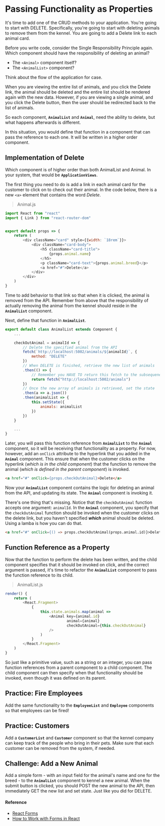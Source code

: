 # Passing Functionality as Properties

It's time to add one of the CRUD methods to your application. You're going to start with DELETE. Specifically, you're going to start with deleting animals to remove them from the kennel. You are going to add a Delete link to each animal card.

Before you write code, consider the Single Responsibility Principle again. Which component should have the responsibility of deleting an animal?

* The `<Animal>` component itself?
* The `<AnimalList>` component?

 Think about the flow of the application for case.

When you are viewing the entire list of animals, and you click the Delete link, the animal should be deleted and the entire list should be rendered again with the new data. However, if you are viewing a single animal, and you click the Delete button, then the user should be redirected back to the list of animals.

So each component, **`AnimalList`** and **`Animal`**, need the ability to delete, but what happens afterwards is different.

In this situation, you would define that function in a component that can pass the reference to each one. It will be written in a higher order component.

## Implementation of Delete

Which component is of higher order than both AnimalList and Animal. In your system, that would be **`ApplicationViews`**.

The first thing you need to do is add a link in each animal card for the customer to click on to check out their animal. In the code below, there is a new `<a>` element  that contains the word *Delete*.

> Animal.js

```js
import React from "react"
import { Link } from "react-router-dom"


export default props => {
    return (
        <div className="card" style={{width: `18rem`}}>
            <div className="card-body">
                <h5 className="card-title">
                    {props.animal.name}
                </h5>
                <p className="card-text">{props.animal.breed}</p>
                <a href="#">Delete</a>
            </div>
        </div>
    )
}
```

Time to add behavior to that link so that when it is clicked, the animal is removed from the API. Remember from above that the responsibility of actually removing the animal from the kennel should reside in the **`AnimalList`** component.

Next, define that function in **`AnimalList`**.

```js
export default class AnimalList extends Component {
    ...

    checkOutAnimal = animalId => {
        // Delete the specified animal from the API
        fetch(`http://localhost:5002/animals/${animalId}`, {
            method: "DELETE"
        })
        // When DELETE is finished, retrieve the new list of animals
        .then(() => {
            // Remember you HAVE TO return this fetch to the subsequenet `then()`
            return fetch("http://localhost:5002/animals")
        })
        // Once the new array of animals is retrieved, set the state
        .then(a => a.json())
        .then(animalList => {
            this.setState({
                animals: animalList
            })
        })
    }

    ...
}
```

Later, you will pass this function reference from **`AnimalList`** to the  **`Animal`** component, so it will be receiving that functionality as a property. For now, however, add an `onClick` attribute to the hyperlink that you added in the **`Animal`** component. This ensure that when the customer clicks on the hyperlink (_which is in the child component_) that the function to remove the animal (_which is defined in the parent component_) is invoked.

```html
<a href="#" onClick={props.checkOutAnimal}>Delete</a>
```

Now your **`AnimalList`** component contains the logic for deleting an animal from the API, and updating its state. The **`Animal`** component is invoking it.

There's one thing that's missing. Notice that the `checkOutAnimal` function accepts one argument: `animalId`. In the **`Animal`** component, you specify that the `checkOutAnimal` function should be invoked when the customer clicks on the delete link, but you haven't specified **_which_** animal should be deleted. Using a lamba is how you can do that.

```html
<a href="#" onClick={() => props.checkOutAnimal(props.animal.id)}>Delete</a>
```

## Function Reference as a Property

Now that the function to perform the delete has been written, and the child component specifies that it should be invoked on click, and the correct argument is passed, it's time to refactor the **`AnimalList`** component to pass the function reference to its child.

> AnimalList.js

```js
render() {
    return (
        <React.Fragment>
            {
                this.state.animals.map(animal =>
                    <Animal key={animal.id}
                            animal={animal}
                            checkOutAnimal={this.checkOutAnimal}
                    />
                )
            }
        </React.Fragment>
    )
}
```

So just like a primitive value, such as a string or an integer, you can pass function references from a parent component to a child component. The child component can then specify when that functionality should be invoked, even though it was defined on its parent.

## Practice: Fire Employees

Add the same functionality to the **`EmployeeList`** and **`Employee`** components so that employees can be fired!

## Practice: Customers

Add a **`CustomerList`** and **`Customer`** component so that the kennel company can keep track of the people who bring in their pets. Make sure that each customer can be removed from the system, if needed.

## Challenge: Add a New Animal

Add a simple form - with an input field for the animal's name and one for the breed - to the **`AnimalList`** component to kennel a new animal. When the submit button is clicked, you should POST the new animal to the API, then immediately GET the new list and set state. Just like you did for DELETE.

#### Reference

* [React Forms](https://reactjs.org/docs/forms.html)
* [How to Work with Forms in React](https://www.sitepoint.com/work-with-forms-in-react/)

